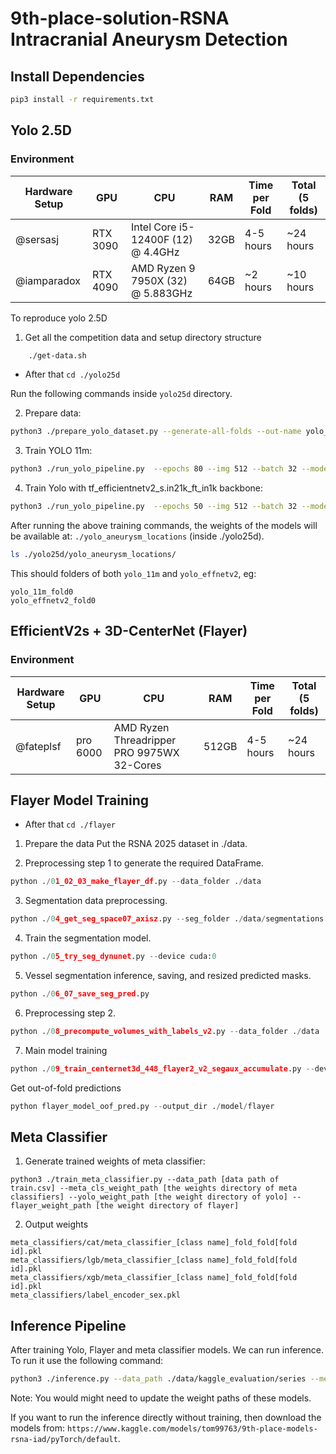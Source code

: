 
# 9th-place-solution-RSNA Intracranial Aneurysm Detection

## Install Dependencies
```bash
pip3 install -r requirements.txt
```

## Yolo 2.5D

### Environment 
| Hardware Setup | GPU | CPU | RAM | Time per Fold | Total (5 folds) |
| --- | --- | --- | --- | --- | --- |
| @sersasj | RTX 3090 | Intel Core i5-12400F (12) @ 4.4GHz | 32GB | 4-5 hours | ~24 hours |
| @iamparadox | RTX 4090 | AMD Ryzen 9 7950X (32) @ 5.883GHz | 64GB | ~2 hours | ~10 hours |

To reproduce yolo 2.5D

1. Get all the competition data and setup directory structure

  ```bash
      ./get-data.sh
  ```

  - After that `cd ./yolo25d`


Run the following commands inside `yolo25d` directory.

2. Prepare data:

```bash
python3 ./prepare_yolo_dataset.py --generate-all-folds --out-name yolo_dataset --img-size 512 --label-scheme locations --yaml-out-dir configs --yaml-name-template yolo_fold{fold}.yaml --overwrite --rgb-mode
```

3. Train YOLO 11m:

```bash
python3 ./run_yolo_pipeline.py  --epochs 80 --img 512 --batch 32 --model yolo11m.pt --project yolo_aneurysm_locations --name yolo_11m --data-fold-template ./configs/yolo_fold{fold}.yaml  --folds 0,1,2,3,4 --cls 1.0
```

4. Train Yolo with tf_efficientnetv2_s.in21k_ft_in1k backbone:

```bash
python3 ./run_yolo_pipeline.py  --epochs 50 --img 512 --batch 32 --model yolo-11-effnetv2_s.yaml --project yolo_aneurysm_locations --name yolo_effnetv2 --data-fold-template ./configs/yolo_fold{fold}.yaml  --folds 0,1,2,3,4 --cls 1.0
```

After running the above training commands, the weights of the models will be available at: `./yolo_aneurysm_locations` (inside ./yolo25d).

```bash
ls ./yolo25d/yolo_aneurysm_locations/
```

This should folders of both `yolo_11m` and `yolo_effnetv2`, eg:

```
yolo_11m_fold0  
yolo_effnetv2_fold0
```

## EfficientV2s + 3D-CenterNet (Flayer)

### Environment 

| Hardware Setup | GPU | CPU | RAM | Time per Fold | Total (5 folds) |
| --- | --- | --- | --- | --- | --- |
| @fateplsf | pro 6000 | AMD Ryzen Threadripper PRO 9975WX 32-Cores | 512GB | 4-5 hours | ~24 hours |

## Flayer Model Training
- After that `cd ./flayer`
1. Prepare the data
Put the RSNA 2025 dataset in ./data.

2. Preprocessing step 1 to generate the required DataFrame.
```python
python ./01_02_03_make_flayer_df.py --data_folder ./data 
```
3. Segmentation data preprocessing.
```python
python ./04_get_seg_space07_axisz.py --seg_folder ./data/segmentations 
```
4. Train the segmentation model.
```python
python ./05_try_seg_dynunet.py --device cuda:0
```

5. Vessel segmentation inference, saving, and resized predicted masks.
```python
python ./06_07_save_seg_pred.py
```
6. Preprocessing step 2.
```python
python ./08_precompute_volumes_with_labels_v2.py --data_folder ./data
```
7. Main model training
```python
python ./09_train_centernet3d_448_flayer2_v2_segaux_accumulate.py --device cuda:0 --output_dir ./model/flayer
```


Get out-of-fold predictions
```python
python flayer_model_oof_pred.py --output_dir ./model/flayer
```


## Meta Classifier

1. Generate trained weights of meta classifier:
```batch
python3 ./train_meta_classifier.py --data_path [data path of train.csv] --meta_cls_weight_path [the weights directory of meta classifiers] --yolo_weight_path [the weight directory of yolo] --flayer_weight_path [the weight directory of flayer]
```

2. Output weights
```
meta_classifiers/cat/meta_classifier_[class name]_fold_fold[fold id].pkl
meta_classifiers/lgb/meta_classifier_[class name]_fold_fold[fold id].pkl
meta_classifiers/xgb/meta_classifier_[class name]_fold_fold[fold id].pkl
meta_classifiers/label_encoder_sex.pkl
```


## Inference Pipeline

After training Yolo, Flayer and meta classifier models. We can run inference. To run it use the following command:

```bash
python3 ./inference.py --data_path ./data/kaggle_evaluation/series --meta_cls_weight_path ./meta_classifiers --yolo_weight_path ./yolo25d/yolo_aneurysm_locations --flayer_weight_path ./flayer/flayer_weights
```

Note: You would might need to update the weight paths of these models.

If you want to run the inference directly without training, then download the models from: `https://www.kaggle.com/models/tom99763/9th-place-models-rsna-iad/pyTorch/default`.
